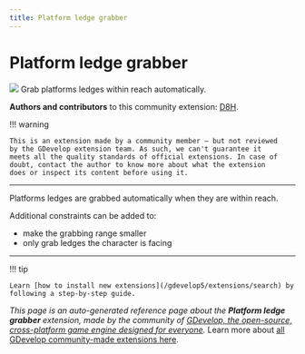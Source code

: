 ```yaml
---
title: Platform ledge grabber
---
```

# Platform ledge grabber

![](https://resources.gdevelop-app.com/assets/Icons/human-handsup.svg)
Grab platforms ledges within reach automatically.

**Authors and contributors** to this community extension: [D8H](https://gd.games/D8H).

!!! warning
    
        
    This is an extension made by a community member — but not reviewed
    by the GDevelop extension team. As such, we can't guarantee it
    meets all the quality standards of official extensions. In case of
    doubt, contact the author to know more about what the extension
    does or inspect its content before using it.
    

---

Platforms ledges are grabbed automatically when they are within reach.

Additional constraints can be added to:

- make the grabbing range smaller
- only grab ledges the character is facing

---

!!! tip

    Learn [how to install new extensions](/gdevelop5/extensions/search) by following a step-by-step guide.

*This page is an auto-generated reference page about the **Platform ledge grabber** extension, made by the community of [GDevelop, the open-source, cross-platform game engine designed for everyone](https://gdevelop.io/).* Learn more about [all GDevelop community-made extensions here](/gdevelop5/extensions).